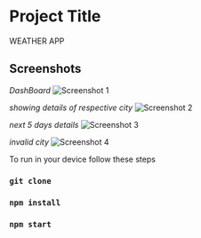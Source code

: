 # Project Title

WEATHER APP

## Screenshots

*DashBoard*
![Screenshot 1](https://res.cloudinary.com/dazcvmikr/image/upload/v1705742340/Screenshot_2024-01-20_144640_a9lsti.png)

*showing details of respective city*
![Screenshot 2](https://res.cloudinary.com/dazcvmikr/image/upload/v1705742341/Screenshot_2024-01-20_144657_vophje.png)

*next 5 days details*
![Screenshot 3](https://res.cloudinary.com/dazcvmikr/image/upload/v1705742341/Screenshot_2024-01-20_144719_wlitib.png)

*invalid city*
![Screenshot 4](https://res.cloudinary.com/dazcvmikr/image/upload/v1705742341/Screenshot_2024-01-20_144744_gh5ydi.png)


To run in your device follow these steps

### `git clone ` 
### `npm install`
### `npm start`
